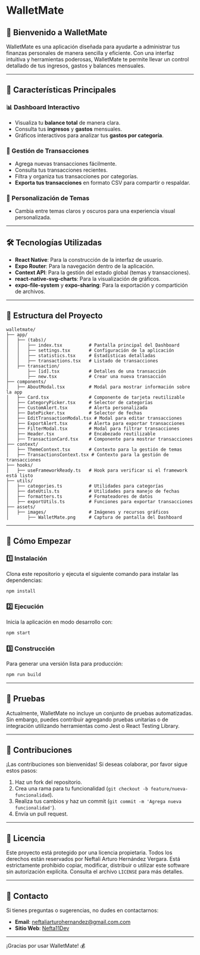 # WalletMate

## 🌟 Bienvenido a WalletMate

WalletMate es una aplicación diseñada para ayudarte a administrar tus finanzas personales de manera sencilla y eficiente. Con una interfaz intuitiva y herramientas poderosas, WalletMate te permite llevar un control detallado de tus ingresos, gastos y balances mensuales.

---

## 🚀 Características Principales

### 📊 Dashboard Interactivo
- Visualiza tu **balance total** de manera clara.
- Consulta tus **ingresos** y **gastos** mensuales.
- Gráficos interactivos para analizar tus **gastos por categoría**.

### 📝 Gestión de Transacciones
- Agrega nuevas transacciones fácilmente.
- Consulta tus transacciones recientes.
- Filtra y organiza tus transacciones por categorías.
- **Exporta tus transacciones** en formato CSV para compartir o respaldar.

### 🎨 Personalización de Temas
- Cambia entre temas claros y oscuros para una experiencia visual personalizada.

---

## 🛠️ Tecnologías Utilizadas

- **React Native**: Para la construcción de la interfaz de usuario.
- **Expo Router**: Para la navegación dentro de la aplicación.
- **Context API**: Para la gestión del estado global (temas y transacciones).
- **react-native-svg-charts**: Para la visualización de gráficos.
- **expo-file-system** y **expo-sharing**: Para la exportación y compartición de archivos.

---

## 📂 Estructura del Proyecto

```
walletmate/
├── app/
│   ├── (tabs)/
│   │   ├── index.tsx          # Pantalla principal del Dashboard
│   │   ├── settings.tsx       # Configuración de la aplicación
│   │   ├── statistics.tsx     # Estadísticas detalladas
│   │   ├── transactions.tsx   # Listado de transacciones
│   ├── transaction/
│       ├── [id].tsx           # Detalles de una transacción
│       ├── new.tsx            # Crear una nueva transacción
├── components/
│   ├── AboutModal.tsx         # Modal para mostrar información sobre la app
│   ├── Card.tsx               # Componente de tarjeta reutilizable
│   ├── CategoryPicker.tsx     # Selector de categorías
│   ├── CustomAlert.tsx        # Alerta personalizada
│   ├── DatePicker.tsx         # Selector de fechas
│   ├── EditTransactionModal.tsx # Modal para editar transacciones
│   ├── ExportAlert.tsx        # Alerta para exportar transacciones
│   ├── FilterModal.tsx        # Modal para filtrar transacciones
│   ├── Header.tsx             # Encabezado reutilizable
│   ├── TransactionCard.tsx    # Componente para mostrar transacciones
├── context/
│   ├── ThemeContext.tsx       # Contexto para la gestión de temas
│   ├── TransactionsContext.tsx # Contexto para la gestión de transacciones
├── hooks/
│   ├── useFrameworkReady.ts   # Hook para verificar si el framework está listo
├── utils/
│   ├── categories.ts          # Utilidades para categorías
│   ├── dateUtils.ts           # Utilidades para manejo de fechas
│   ├── formatters.ts          # Formateadores de datos
│   ├── exportUtils.ts         # Funciones para exportar transacciones
├── assets/
│   ├── images/                # Imágenes y recursos gráficos
│       ├── WalletMate.png     # Captura de pantalla del Dashboard
```

---

## 📖 Cómo Empezar

### 1️⃣ Instalación
Clona este repositorio y ejecuta el siguiente comando para instalar las dependencias:
```bash
npm install
```

### 2️⃣ Ejecución
Inicia la aplicación en modo desarrollo con:
```bash
npm start
```

### 3️⃣ Construcción
Para generar una versión lista para producción:
```bash
npm run build
```

---

## 🧪 Pruebas

Actualmente, WalletMate no incluye un conjunto de pruebas automatizadas. Sin embargo, puedes contribuir agregando pruebas unitarias o de integración utilizando herramientas como Jest o React Testing Library.

---

## 🤝 Contribuciones
¡Las contribuciones son bienvenidas! Si deseas colaborar, por favor sigue estos pasos:
1. Haz un fork del repositorio.
2. Crea una rama para tu funcionalidad (`git checkout -b feature/nueva-funcionalidad`).
3. Realiza tus cambios y haz un commit (`git commit -m 'Agrega nueva funcionalidad'`).
4. Envía un pull request.

---

## 📜 Licencia
Este proyecto está protegido por una licencia propietaria. Todos los derechos están reservados por Neftali Arturo Hernández Vergara. Está estrictamente prohibido copiar, modificar, distribuir o utilizar este software sin autorización explícita. Consulta el archivo `LICENSE` para más detalles.

---

## 📧 Contacto
Si tienes preguntas o sugerencias, no dudes en contactarnos:
- **Email**: neftaliarturohernandez@gmail.com.com
- **Sitio Web**: [Nefta11Dev](https://neftalivergaraportafolio.netlify.app/)

---

¡Gracias por usar WalletMate! 💰
